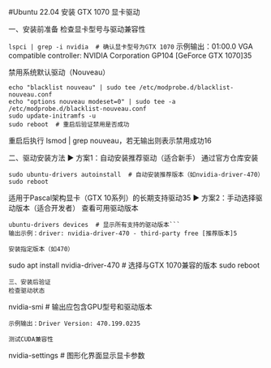 
#Ubuntu 22.04 安装 GTX 1070 显卡驱动

一、安装前准备
‌检查显卡型号与驱动兼容性‌


``` lspci | grep -i nvidia  # 确认显卡型号为GTX 1070 ```
示例输出：01:00.0 VGA compatible controller: NVIDIA Corporation GP104 [GeForce GTX 1070]35

‌禁用系统默认驱动（Nouveau）‌

```
echo "blacklist nouveau" | sudo tee /etc/modprobe.d/blacklist-nouveau.conf
echo "options nouveau modeset=0" | sudo tee -a /etc/modprobe.d/blacklist-nouveau.conf
sudo update-initramfs -u
sudo reboot  # 重启后验证禁用是否成功
```
重启后执行 lsmod | grep nouveau，若无输出则表示禁用成功16

二、驱动安装方法
▶ 方案1：自动安装推荐驱动（适合新手）
‌通过官方仓库安装‌
```
sudo ubuntu-drivers autoinstall  # 自动安装推荐版本（如nvidia-driver-470）
sudo reboot
```
适用于Pascal架构显卡（GTX 10系列）的长期支持驱动35
▶ 方案2：手动选择驱动版本（适合开发者）
‌查看可用驱动版本‌

```
ubuntu-drivers devices  # 显示所有支持的驱动版本```
输出示例：driver: nvidia-driver-470 - third-party free [推荐版本]5

‌安装指定版本（如470）‌

```
sudo apt install nvidia-driver-470  # 选择与GTX 1070兼容的版本
sudo reboot
```
三、安装后验证
‌检查驱动状态‌

```
nvidia-smi  # 输出应包含GPU型号和驱动版本
```
示例输出：Driver Version: 470.199.0235

‌测试CUDA兼容性‌
```
nvidia-settings  # 图形化界面显示显卡参数
```
